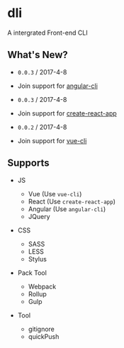 # dli
A intergrated Front-end CLI

## What's New?

- `0.0.3` / 2017-4-8
- Join support for [angular-cli](https://github.com/angular/angular-cli)


- `0.0.3` / 2017-4-8
- Join support for [create-react-app](https://github.com/facebookincubator/create-react-app)


- `0.0.2` / 2017-4-8
- Join support for [vue-cli](https://github.com/vuejs/vue-cli)

## Supports

- JS
	- Vue (Use `vue-cli`)
	- React (Use `create-react-app`)
	- Angular (Use `angular-cli`)
	- JQuery
	
- CSS
	- SASS
	- LESS
	- Stylus
	
- Pack Tool
	- Webpack
	- Rollup
	- Gulp
	
- Tool
	- gitignore
	- quickPush


